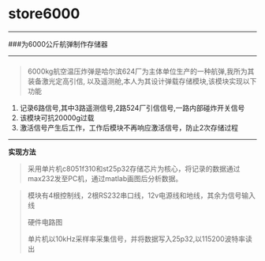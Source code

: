 # store6000

----------

###为6000公斤航弹制作存储器

----------
####

> 6000kg航空温压炸弹是哈尔滨624厂为主体单位生产的一种航弹,我所为其装备激光定高引信,
> 以及遥测舱,本人为其设计弹载存储模块,该模块实现以下功能
> 
1. 记录6路信号,其中3路遥测信号,2路524厂引信信号,一路内部碰炸开关信号
2. 该模块可抗20000g过载
3. 激活信号产生后工作，工作后模块不再响应激活信号，防止2次存储过程
-----------------------------------------
**实现方法**



> 采用单片机c8051f310和st25p32存储芯片为核心，将记录的数据通过max232发至PC机，通过matlab画图后分析数据。

> 模块有4根控制线，2根RS232串口线，12v电源线和地线，其余为信号输入线
>
>硬件电路图
>
>单片机以10kHz采样率采集信号，并将数据写入25p32,以115200波特率读出


